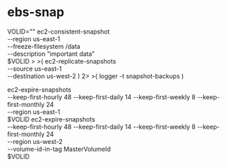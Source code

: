 # ebs-snap


VOLID=""
ec2-consistent-snapshot \
    --region us-east-1 \
    --freeze-filesystem /data \
    --description "important data" \
    $VOLID > >(
        ec2-replicate-snapshots \
            --source us-east-1 \
            --destination us-west-2
    ) 2> >( logger -t snapshot-backups )
    
    
    
ec2-expire-snapshots \
    --keep-first-hourly 48 --keep-first-daily 14 --keep-first-weekly 8 --keep-first-monthly 24 \
    --region us-east-1 \
    $VOLID
ec2-expire-snapshots \
    --keep-first-hourly 48 --keep-first-daily 14 --keep-first-weekly 8 --keep-first-monthly 24 \
    --region us-west-2 \
    --volume-id-in-tag MasterVolumeId \
    $VOLID
